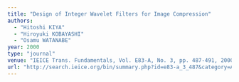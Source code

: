 ```yaml
---
title: "Design of Integer Wavelet Filters for Image Compression"
authors:
  - "Hitoshi KIYA"
  - "Hiroyuki KOBAYASHI"
  - "Osamu WATANABE"
year: 2000
type: "journal"
venue: "IEICE Trans. Fundamentals, Vol. E83-A, No. 3, pp. 487-491, 2000-03-01."
url: "http://search.ieice.org/bin/summary.php?id=e83-a_3_487&category=A&year=2000&lang=E&abst="
---
```

